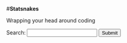 #**Statsnakes**

 Wrapping your head around coding

<form>
  <label for="search">Search:</label>
  <input type="text" id="search" name="search">
  <button type="submit">Submit</button>
</form>
